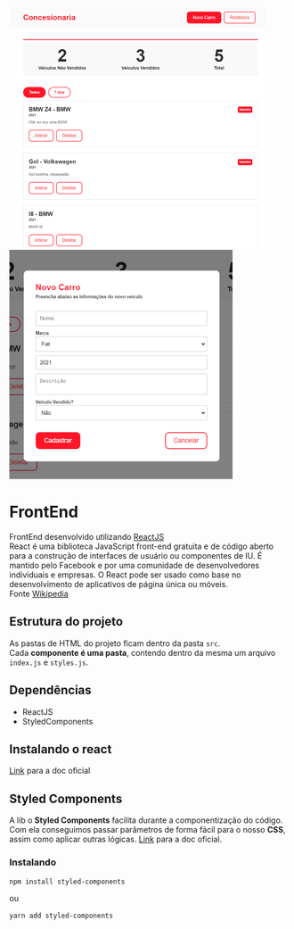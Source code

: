 ![MainProjectScreen](https://raw.githubusercontent.com/d-napoli/tinnova-backend-test/main/5-Cars-API/media/Front-End-Screen-Main.png)
![AddNewCarScreen](https://raw.githubusercontent.com/d-napoli/tinnova-backend-test/main/5-Cars-API/media/Front-End-Screen-New-Car.png)
# FrontEnd
FrontEnd desenvolvido utilizando [ReactJS](https://reactjs.org/)<br>
React é uma biblioteca JavaScript front-end gratuita e de código aberto para a construção de interfaces de usuário ou componentes de IU. É mantido pelo Facebook e por uma comunidade de desenvolvedores individuais e empresas. O React pode ser usado como base no desenvolvimento de aplicativos de página única ou móveis.<br>
Fonte [Wikipedia](https://en.wikipedia.org/wiki/React_(JavaScript_library))
## Estrutura do projeto
As pastas de HTML do projeto ficam dentro da pasta `src`.<br>
Cada **componente é uma pasta**, contendo dentro da mesma um arquivo `index.js` e `styles.js`.<br>
## Dependências
- ReactJS
- StyledComponents

## Instalando o react
[Link](https://reactjs.org/docs/getting-started.html) para a doc oficial
## Styled Components
A lib o **Styled Components** facilita durante a componentização do código.<br>
Com ela conseguimos passar parâmetros de forma fácil para o nosso **CSS**, assim como aplicar outras lógicas.
[Link](https://styled-components.com/) para a doc oficial.
### Instalando
```batch
npm install styled-components
```
ou
```batch
yarn add styled-components
```